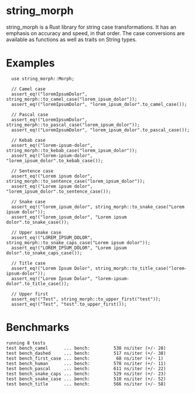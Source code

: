 # string_morph

string_morph is a Rust library for string case transformations. It has an emphasis on accuracy and speed, in that order. The case conversions are available as functions as well as traits on String types.

# Examples

      use string_morph::Morph;

      // Camel case
      assert_eq!("loremIpsumDolor", string_morph::to_camel_case("lorem_ipsum_dolor"));
      assert_eq!("loremIpsumDolor", "lorem_ipsum_dolor".to_camel_case());

      // Pascal case
      assert_eq!("LoremIpsumDolor", string_morph::to_pascal_case("lorem_ipsum_dolor"));
      assert_eq!("LoremIpsumDolor", "lorem_ipsum_dolor".to_pascal_case());

      // Kebab case
      assert_eq!("lorem-ipsum-dolor", string_morph::to_kebab_case("lorem_ipsum_dolor"));
      assert_eq!("lorem-ipsum-dolor", "lorem_ipsum_dolor".to_kebab_case());

      // Sentence case
      assert_eq!("Lorem ipsum dolor", string_morph::to_sentence_case("lorem_ipsum_dolor"));
      assert_eq!("Lorem ipsum dolor", "lorem_ipsum_dolor".to_sentence_case());

      // Snake case
      assert_eq!("lorem_ipsum_dolor", string_morph::to_snake_case("Lorem ipsum dolor"));
      assert_eq!("lorem_ipsum_dolor", "Lorem ipsum dolor".to_snake_case());

      // Upper snake case
      assert_eq!("LOREM_IPSUM_DOLOR", string_morph::to_snake_caps_case("Lorem ipsum dolor"));
      assert_eq!("LOREM_IPSUM_DOLOR", "Lorem ipsum dolor".to_snake_caps_case());

      // Title case
      assert_eq!("Lorem Ipsum Dolor", string_morph::to_title_case("lorem-ipsum-dolor"));
      assert_eq!("Lorem Ipsum Dolor", "lorem-ipsum-dolor".to_title_case());

      // Upper first
      assert_eq!("Test", string_morph::to_upper_first("test"));
      assert_eq!("Test", "test".to_upper_first());


# Benchmarks

    running 8 tests
    test bench_camel      ... bench:         538 ns/iter (+/- 28)
    test bench_dashed     ... bench:         517 ns/iter (+/- 38)
    test bench_first_case ... bench:          68 ns/iter (+/- 1)
    test bench_human      ... bench:         578 ns/iter (+/- 11)
    test bench_pascal     ... bench:         611 ns/iter (+/- 22)
    test bench_snake_caps ... bench:         529 ns/iter (+/- 23)
    test bench_snake_case ... bench:         510 ns/iter (+/- 52)
    test bench_title      ... bench:         566 ns/iter (+/- 58)
